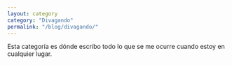 ```yaml
---
layout: category
category: "Divagando"
permalink: "/blog/divagando/"
---
```


Esta categoría es dónde escribo todo lo que se me ocurre cuando estoy en cualquier lugar.
